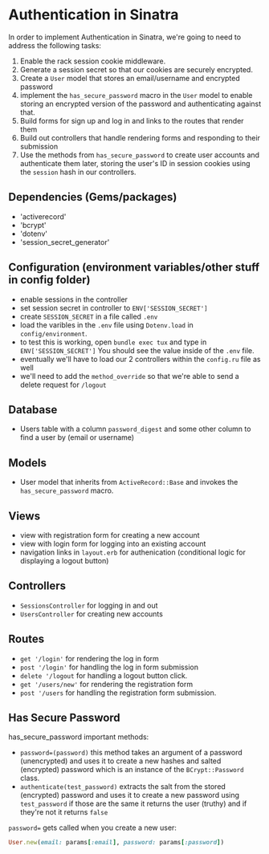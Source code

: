 # Authentication in Sinatra

In order to implement Authentication in Sinatra, we're going to need to address the following tasks:
1. Enable the rack session cookie middleware. 
2. Generate a session secret so that our cookies are securely encrypted. 
3. Create a `User` model that stores an email/username and encrypted password
4. implement the `has_secure_password` macro in the `User` model to enable storing an encrypted version of the password and authenticating against that.
5. Build forms for sign up and log in and links to the routes that render them
6. Build out controllers that handle rendering forms and responding to their submission
7. Use the methods from `has_secure_password` to create user accounts and authenticate them later, storing the user's ID in session cookies using the `session` hash in our controllers.

## Dependencies (Gems/packages)
- 'activerecord'
- 'bcrypt'
- 'dotenv'
- 'session_secret_generator'
## Configuration (environment variables/other stuff in config folder)
- enable sessions in the controller
- set session secret in controller to `ENV['SESSION_SECRET']`
- create `SESSION_SECRET` in a file called `.env`
- load the varibles in the `.env` file using `Dotenv.load` in `config/environment`.
- to test this is working, open `bundle exec tux` and type in `ENV['SESSION_SECRET']` You should see the value inside of the `.env` file.
- eventually we'll have to load our 2 controllers within the `config.ru` file as well
- we'll need to add the `method_override` so that we're able to send a delete request for `/logout`
## Database
- Users table with a column `password_digest` and some other column to find a user by (email or username)
## Models
- User model that inherits from `ActiveRecord::Base` and invokes the `has_secure_password` macro.
## Views
- view with registration form for creating a new account
- view with login form for logging into an existing account
- navigation links in `layout.erb` for authenication (conditional logic for displaying a logout button)
## Controllers
- `SessionsController` for logging in and out
- `UsersController` for creating new accounts
## Routes
- `get '/login'` for rendering the log in form
- `post '/login'` for handling the log in form submission
- `delete '/logout` for handling a logout button click.
- `get '/users/new'` for rendering the registration form
- `post '/users` for handling the registration form submission.

## Has Secure Password
has_secure_password important methods:
- `password=(password)` this method takes an argument of a password (unencrypted) and uses it to create a new hashes and salted (encrypted) password which is an instance of the `BCrypt::Password` class.
- `authenticate(test_password)` extracts the salt from the stored (encrypted) password and uses it to create a new password using `test_password` if those are the same it returns the user (truthy) and if they're not it returns `false`

`password=` gets called when you create a new user:
```ruby
User.new(email: params[:email], password: params[:password])
```
